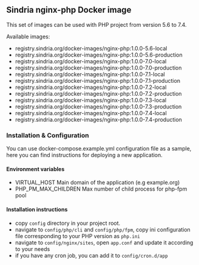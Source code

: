 ## Sindria nginx-php Docker image

This set of images can be used with PHP project from version 5.6 to 7.4.

Available images:

- registry.sindria.org/docker-images/nginx-php:1.0.0-5.6-local
- registry.sindria.org/docker-images/nginx-php:1.0.0-5.6-production
- registry.sindria.org/docker-images/nginx-php:1.0.0-7.0-local
- registry.sindria.org/docker-images/nginx-php:1.0.0-7.0-production
- registry.sindria.org/docker-images/nginx-php:1.0.0-7.1-local
- registry.sindria.org/docker-images/nginx-php:1.0.0-7.1-production
- registry.sindria.org/docker-images/nginx-php:1.0.0-7.2-local
- registry.sindria.org/docker-images/nginx-php:1.0.0-7.2-production
- registry.sindria.org/docker-images/nginx-php:1.0.0-7.3-local
- registry.sindria.org/docker-images/nginx-php:1.0.0-7.3-production
- registry.sindria.org/docker-images/nginx-php:1.0.0-7.4-local
- registry.sindria.org/docker-images/nginx-php:1.0.0-7.4-production

### Installation & Configuration

You can use docker-compose.example.yml configuration file as a sample, here you can find instructions
for deploying a new application.

#### Environment variables
- VIRTUAL_HOST Main domain of the application (e.g example.org)
- PHP_PM_MAX_CHILDREN Max number of child process for php-fpm pool 

#### Installation instructions
- copy `config` directory in your project root.
- navigate to `config/php/cli` and `config/php/fpm`, copy ini configuration file corresponding to your
PHP version as `php.ini`
- navigate to `config/nginx/sites`, open `app.conf` and update it according to your needs
- if you have any cron job, you can add it to `config/cron.d/app`

